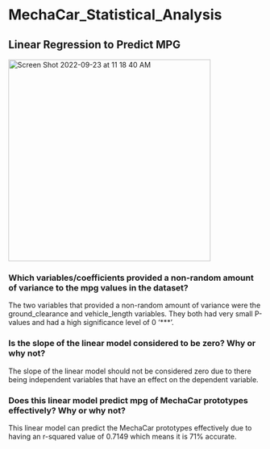 # MechaCar_Statistical_Analysis
## Linear Regression to Predict MPG
<img width="401" alt="Screen Shot 2022-09-23 at 11 18 40 AM" src="https://user-images.githubusercontent.com/104862099/192033411-35d92434-27b1-4690-bc2c-6a6c0c9771a8.png">

### Which variables/coefficients provided a non-random amount of variance to the mpg values in the dataset?
The two variables that provided a non-random amount of variance were the ground_clearance and vehicle_length variables. They both had very small P-values and had a high significance level of 0 ‘***’.

### Is the slope of the linear model considered to be zero? Why or why not?
The slope of the linear model should not be considered zero due to there being independent variables that have an effect on the dependent variable.

### Does this linear model predict mpg of MechaCar prototypes effectively? Why or why not?
This linear model can predict the MechaCar prototypes effectively due to having an r-squared value of 0.7149 which means it is 71% accurate.
